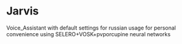 # Jarvis
Voice_Assistant with default settings for russian usage for personal convenience using SELERO+VOSK+pvporcupine neural networks
